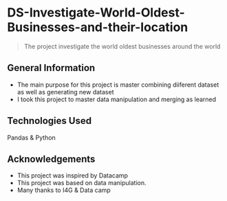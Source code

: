 # DS-Investigate-World-Oldest-Businesses-and-their-location
> The project investigate the world oldest businesses around the world

## General Information
- The main purpose for this project is master combining diiferent dataset as well as generating new dataset 
- I took this project to master data manipulation and merging as learned 

## Technologies Used
Pandas & Python


## Acknowledgements
- This project was inspired by Datacamp
- This project was based on data manipulation.
- Many thanks to I4G & Data camp




